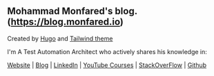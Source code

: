 ## **Mohammad Monfared**'s blog. (https://blog.monfared.io)

Created by [Hugo](https://gohugo.io/) and [Tailwind theme](https://github.com/tomowang/hugo-theme-tailwind)

I'm A Test Automation Architect who actively shares his knowledge in:

[Website](https://monfared.io) | [Blog](https://blog.monfared.io) | [LinkedIn](https://www.linkedin.com/in/mohammad-monfared/) | [YouTube Courses](https://www.youtube.com/automationcamp) | [StackOverFlow](https://stackoverflow.com/users/7302505/mohammad-monfared) | [Github](https://github.com/mmonfared) 
